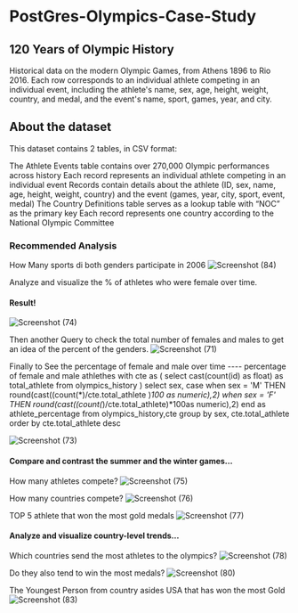 
# PostGres-Olympics-Case-Study

## 120 Years of Olympic History
Historical data on the modern Olympic Games, from Athens 1896 to Rio 2016. Each row corresponds to an individual athlete competing in an individual event, including the athlete's name, sex, age, height, weight, country, and medal, and the event's name, sport, games, year, and city.

## About the dataset
This dataset contains 2 tables, in CSV format:

The Athlete Events table contains over 270,000
Olympic performances across history
Each record represents an individual athlete 
competing in an individual event
Records contain details about the 
athlete (ID, sex, name, age, height, weight, country) and the event (games, year, city, sport, event, medal)
The Country Definitions table serves as a lookup table with “NOC” as the primary key
Each record represents one country according
to the National Olympic Committee

### Recommended Analysis
How Many sports di both genders participate in 2006
![Screenshot (84)](https://user-images.githubusercontent.com/41531796/199222923-74cff848-c29f-4430-aca5-30317b3347b6.png)

Analyze and visualize the % of athletes who were female over time.

#### Result!
![Screenshot (74)](https://user-images.githubusercontent.com/41531796/199007815-4603c6b7-b4dd-456c-ab30-a02964594f77.png)

Then another Query to check the total number of females and males to get an idea of the percent of the genders.
![Screenshot (71)](https://user-images.githubusercontent.com/41531796/199002985-11c420e0-927f-4e7d-87d9-f0fa5a8b72af.png)

Finally to See the percentage of female and male over time
---- percentage of female and male athlethes 
with cte as 
(
    select cast(count(id) as float) as total_athlete
    from olympics_history
    )
    select sex,
    case when sex = 'M' THEN round(cast((count(*)/cte.total_athlete )*100 as numeric),2)
    when sex = 'F' THEN round(cast((count(*)/cte.total_athlete)*100as numeric),2)
    end as athlete_percentage
    from olympics_history,cte
    group by sex, cte.total_athlete
    order by cte.total_athlete desc

![Screenshot (73)](https://user-images.githubusercontent.com/41531796/199007409-592e6639-f54e-4ec0-84fd-75f0368a6611.png)

    



#### Compare and contrast the summer and the winter games...

How many athletes compete?
![Screenshot (75)](https://user-images.githubusercontent.com/41531796/199008515-4623e981-1db3-4d97-84f2-2bf8c96d9999.png)

How many countries compete?
![Screenshot (76)](https://user-images.githubusercontent.com/41531796/199010045-62be1309-98eb-4428-98e4-f7dd7a33eb27.png)


TOP 5 athlete that won the most gold medals
![Screenshot (77)](https://user-images.githubusercontent.com/41531796/199010547-24114f29-3c7f-4f33-bca2-0b976e113d42.png)


#### Analyze and visualize country-level trends...
Which countries send the most athletes to the olympics?
![Screenshot (78)](https://user-images.githubusercontent.com/41531796/199010873-9387789d-5d47-44a7-acc8-a7cd66ce1b4e.png)

Do they also tend to win the most medals?
![Screenshot (80)](https://user-images.githubusercontent.com/41531796/199011113-86264993-2e36-4585-a318-b77595cdb83c.png)

The Youngest Person from country asides USA that has won the most Gold
![Screenshot (83)](https://user-images.githubusercontent.com/41531796/199221258-27a5f780-181f-4149-af5b-00fbe48d1e8c.png)




